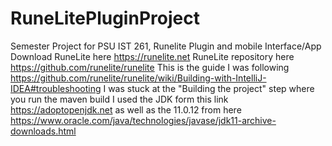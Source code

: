 # RuneLitePluginProject
Semester Project for PSU IST 261, Runelite Plugin and mobile Interface/App
Download RuneLite here https://runelite.net
RuneLite repository here https://github.com/runelite/runelite
This is the guide I was following https://github.com/runelite/runelite/wiki/Building-with-IntelliJ-IDEA#troubleshooting
I was stuck at the "Building the project" step where you run the maven build
I used the JDK form this link  https://adoptopenjdk.net as well as the 11.0.12 from here https://www.oracle.com/java/technologies/javase/jdk11-archive-downloads.html
